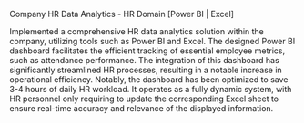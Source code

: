 Company HR Data Analytics - HR Domain [Power BI | Excel]

  Implemented a comprehensive HR data analytics solution within the company, utilizing tools such as Power BI and Excel. The designed Power BI dashboard facilitates the efficient tracking of essential employee metrics, such as attendance performance. The integration of this dashboard has significantly streamlined HR processes, resulting in a notable increase in operational efficiency. Notably, the dashboard has been optimized to save 3-4 hours of daily HR workload. It operates as a fully dynamic system, with HR personnel only requiring to update the corresponding Excel sheet to ensure real-time accuracy and relevance of the displayed information.
